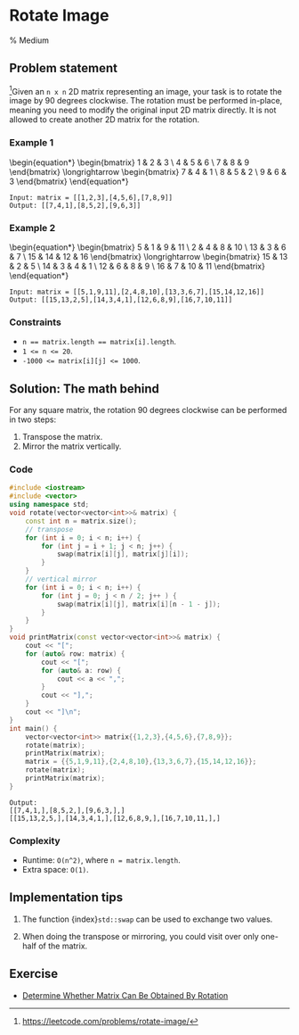 # Rotate Image
% Medium 

## Problem statement

[^url]Given an `n x n` 2D matrix representing an image, your task is to rotate the image by 90 degrees clockwise. The rotation must be performed in-place, meaning you need to modify the original input 2D matrix directly. It is not allowed to create another 2D matrix for the rotation.

[^url]: https://leetcode.com/problems/rotate-image/
### Example 1

\begin{equation*}
\begin{bmatrix}
1 & 2 & 3 \\
4 & 5 & 6 \\
7 & 8 & 9
\end{bmatrix}
\longrightarrow
\begin{bmatrix}
7 & 4 & 1 \\
8 & 5 & 2 \\
9 & 6 & 3
\end{bmatrix}
\end{equation*}

```text
Input: matrix = [[1,2,3],[4,5,6],[7,8,9]]
Output: [[7,4,1],[8,5,2],[9,6,3]]
```

### Example 2

\begin{equation*}
\begin{bmatrix}
5 & 1 & 9 & 11 \\
2 & 4 & 8 & 10 \\
13 & 3 & 6 & 7 \\
15 & 14 & 12 & 16
\end{bmatrix}
\longrightarrow
\begin{bmatrix}
15 & 13 & 2 & 5 \\
14 & 3 & 4 & 1 \\
12 & 6 & 8 & 9 \\
16 & 7 & 10 & 11
\end{bmatrix}
\end{equation*}

```text
Input: matrix = [[5,1,9,11],[2,4,8,10],[13,3,6,7],[15,14,12,16]]
Output: [[15,13,2,5],[14,3,4,1],[12,6,8,9],[16,7,10,11]]
``` 

### Constraints

* `n == matrix.length == matrix[i].length`.
* `1 <= n <= 20`.
* `-1000 <= matrix[i][j] <= 1000`.

## Solution: The math behind

For any square matrix, the rotation 90 degrees clockwise can be performed in two steps:

1. Transpose the matrix.
2. Mirror the matrix vertically.

### Code
```cpp
#include <iostream>
#include <vector>
using namespace std;
void rotate(vector<vector<int>>& matrix) {
    const int n = matrix.size();
    // transpose
    for (int i = 0; i < n; i++) {
        for (int j = i + 1; j < n; j++) {
            swap(matrix[i][j], matrix[j][i]);
        }
    }
    // vertical mirror
    for (int i = 0; i < n; i++) {
        for (int j = 0; j < n / 2; j++ ) {
            swap(matrix[i][j], matrix[i][n - 1 - j]);
        }
    }
}
void printMatrix(const vector<vector<int>>& matrix) {
    cout << "[";
    for (auto& row: matrix) {
        cout << "[";
        for (auto& a: row) {
            cout << a << ",";
        }
        cout << "],";
    }
    cout << "]\n";
}
int main() {
    vector<vector<int>> matrix{{1,2,3},{4,5,6},{7,8,9}};
    rotate(matrix);
    printMatrix(matrix);
    matrix = {{5,1,9,11},{2,4,8,10},{13,3,6,7},{15,14,12,16}};
    rotate(matrix);
    printMatrix(matrix);
}
```
```text
Output:
[[7,4,1,],[8,5,2,],[9,6,3,],]
[[15,13,2,5,],[14,3,4,1,],[12,6,8,9,],[16,7,10,11,],]
```

### Complexity
* Runtime: `O(n^2)`, where `n = matrix.length`.
* Extra space: `O(1)`.

## Implementation tips

1. The function {index}`std::swap`[](https://en.cppreference.com/w/cpp/algorithm/swap) can be used to exchange two values.

2. When doing the transpose or mirroring, you could visit over only one-half of the matrix.

## Exercise
- [Determine Whether Matrix Can Be Obtained By Rotation](https://leetcode.com/problems/determine-whether-matrix-can-be-obtained-by-rotation/) 